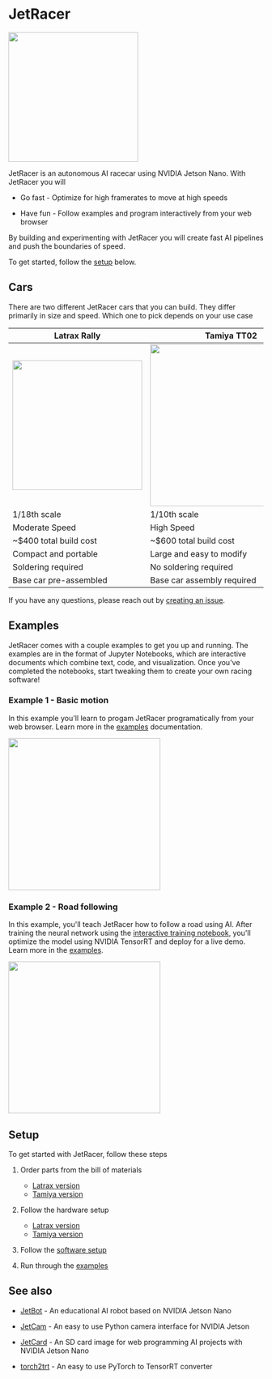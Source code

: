 # JetRacer

<img src="https://user-images.githubusercontent.com/4212806/67442981-ce459e00-f5b7-11e9-9c8a-14ab360decb8.gif" height=256>

JetRacer is an autonomous AI racecar using NVIDIA Jetson Nano.  With JetRacer you will

* Go fast - Optimize for high framerates to move at high speeds

* Have fun - Follow examples and program interactively from your web browser

By building and experimenting with JetRacer you will create fast AI pipelines and push the boundaries of speed.

To get started, follow the [setup](#setup) below.

## Cars

There are two different JetRacer cars that you can build.  They differ primarily in size and speed.  Which one to pick depends on your use case

|  Latrax Rally | Tamiya TT02 |
|--------------|---------------|
| <img src="https://user-images.githubusercontent.com/25759564/67250038-b1c22e00-f41e-11e9-82d2-bbb17526310b.jpg" width=256>  | <img src="https://user-images.githubusercontent.com/25759564/67250039-b1c22e00-f41e-11e9-931f-98c1729550d0.jpg" width=320>  | 
| 1/18th scale |  1/10th scale |
| Moderate Speed  |  High Speed  |
| ~$400 total build cost | ~$600 total build cost |
| Compact and portable |  Large and easy to modify |
| Soldering required |  No soldering required  |
| Base car pre-assembled | Base car assembly required |

If you have any questions, please reach out by [creating an issue](../..//issues).


## Examples

JetRacer comes with a couple examples to get you up and running.  The examples are in the format of Jupyter Notebooks, which are interactive documents which combine text, code, and visualization.  Once you've completed the notebooks, start tweaking them to create your own racing software!

### Example 1 - Basic motion

In this example you'll learn to progam JetRacer programatically from your web browser.  Learn more in the [examples](docs/examples.md) documentation.

<img src="https://user-images.githubusercontent.com/4212806/60383497-68d90a80-9a26-11e9-9a18-778b7d3a3221.gif" height=300/>

### Example 2 - Road following

In this example, you'll teach JetRacer how to follow a road using AI.  After training the neural network using the [interactive training notebook](notebooks/interactive_regression.ipynb), you'll optimize the model using NVIDIA TensorRT and deploy for a live demo. Learn more in the [examples](docs/examples.md).

<img src="https://user-images.githubusercontent.com/4212806/60383389-bd7b8600-9a24-11e9-9f64-926e5edb52cc.gif" height=300/>

## Setup

To get started with JetRacer, follow these steps

1. Order parts from the bill of materials

    - [Latrax version](docs/latrax/bill_of_materials.md) 
    - [Tamiya version](docs/tamiya/bill_of_materials.md) 

2. Follow the hardware setup

    - [Latrax version](docs/latrax/hardware_setup.md) 
    - [Tamiya version](docs/tamiya/hardware_setup.md) 

3. Follow the [software setup](docs/software_setup.md)
4. Run through the [examples](docs/examples.md)

## See also

* [JetBot](http://github.com/NVIDIA-AI-IOT/jetbot) - An educational AI robot based on NVIDIA Jetson Nano

* [JetCam](http://github.com/NVIDIA-AI-IOT/jetcam) - An easy to use Python camera interface for NVIDIA Jetson
* [JetCard](http://github.com/NVIDIA-AI-IOT/jetcard) - An SD card image for web programming AI projects with NVIDIA Jetson Nano
* [torch2trt](http://github.com/NVIDIA-AI-IOT/torch2trt) - An easy to use PyTorch to TensorRT converter
